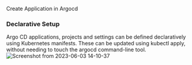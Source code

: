 Create Application in Argocd

### Declarative Setup
Argo CD applications, projects and settings can be defined declaratively using Kubernetes manifests. 
These can be updated using kubectl apply, without needing to touch the argocd command-line tool.
![Screenshot from 2023-06-03 14-10-37](https://github.com/aadilraza339/udemy-app-definition/assets/47937273/a2f40e65-0e42-49c6-80b0-1604910d1311)
